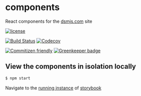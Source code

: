 # components

React components for the [dsmjs.com](https://dsmjs.com) site

[![license](https://img.shields.io/github/license/dsmjs/components.svg)](LICENSE)

[![Build Status](https://img.shields.io/travis/dsmjs/components.svg?style=flat&branch=master)](https://travis-ci.org/dsmjs/components)
[![Codecov](https://img.shields.io/codecov/c/github/dsmjs/components.svg)](https://codecov.io/github/dsmjs/components)

[![Commitizen friendly](https://img.shields.io/badge/commitizen-friendly-brightgreen.svg)](http://commitizen.github.io/cz-cli/)
[![Greenkeeper badge](https://badges.greenkeeper.io/dsmjs/components.svg)](https://greenkeeper.io/)

## View the components in isolation locally

```sh
$ npm start
```

Navigate to the [running instance](http://localhost:6006) of
[storybook](https://storybook.js.org/)
